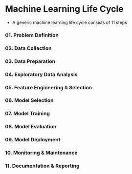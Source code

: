 # Machine Learning Life Cycle 
- A generic machine learning life cycle consists of 11 steps
### 01. Problem Definition 
### 02. Data Collection 
### 03. Data Preparation 
### 04. Exploratory Data Analysis
### 05. Feature Engineering & Selection 
### 06. Model Selection 
### 07. Model Training 
### 08. Model Evaluation 
### 09. Model Deployment 
### 10. Monitoring & Maintenance 
### 11. Documentation & Reporting 



